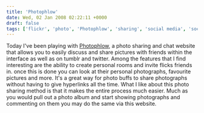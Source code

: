 ```yaml
---
title: 'Photophlow'
date: Wed, 02 Jan 2008 02:22:11 +0000
draft: false
tags: ['flickr', 'photo', 'Photophlow', 'sharing', 'social media', 'social networking', 'tumblr', 'twitter']
---
```


Today I've been playing with [Photophlow](http://www.photophlow.com/), a photo sharing and chat website that allows you to easily discuss and share pictures with friends within the interface as well as on tumblr and twitter. Among the features that I find interesting are the ability to create personal rooms and invite flicks friends in. once this is done you can look at their personal photographs, favourite pictures and more. It's a great way for photo buffs to share photographs without having to give hyperlinks all the time. What I like about this photo sharing method is that it makes the entire process much easier. Much as you would pull out a photo album and start showing photographs and commenting on them you may do the same via this website.